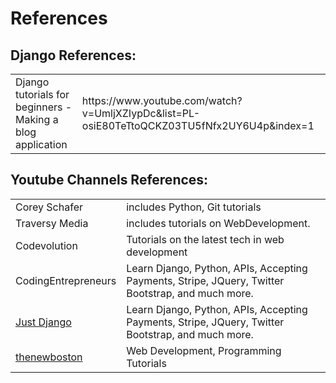 # References


<h2>Django References:</h2></hr>

<table>
       <tr>
           <td> Django tutorials for beginners - Making a blog application  </td>
           <td>  https://www.youtube.com/watch?v=UmljXZIypDc&list=PL-osiE80TeTtoQCKZ03TU5fNfx2UY6U4p&index=1 </td>
       </tr>  
 </table>
 

<h2>Youtube Channels References:</h2></hr>
   <table>
       <tr>
           <td> Corey Schafer </td>
           <td> includes Python, Git tutorials </td>
       </tr>
       <tr>
           <td> Traversy Media </td>
           <td> includes tutorials on WebDevelopment. </td>
        </tr>
       <tr>
              <td> Codevolution </td>
              <td> Tutorials on the latest tech in web development </td>
       </tr>
       <tr>
              <td> CodingEntrepreneurs </td>
              <td> Learn Django, Python, APIs, Accepting Payments, Stripe, JQuery, Twitter Bootstrap, and much more. </td>
       </tr>
       <tr>
              <td>  <a href="https://www.youtube.com/user/CodingEntrepreneurs"> Just Django </a> </td>
              <td> Learn Django, Python, APIs, Accepting Payments, Stripe, JQuery, Twitter Bootstrap, and much more. </td>
       </tr>
       <tr>
              <td>  <a href="https://www.youtube.com/user/thenewboston"> thenewboston </a> </td>
              <td> Web Development, Programming Tutorials </td>
       </tr>
    </table>
    
    
  
    



